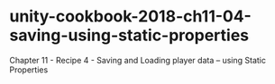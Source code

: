 # unity-cookbook-2018-ch11-04-saving-using-static-properties
Chapter 11 - Recipe 4 - Saving and Loading player data – using Static Properties

